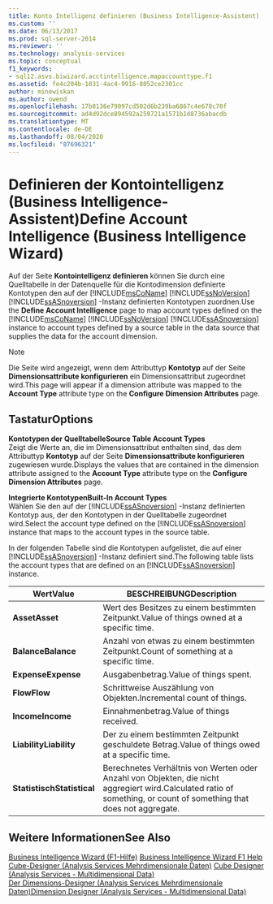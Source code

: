 ```yaml
---
title: Konto Intelligenz definieren (Business Intelligence-Assistent) | Microsoft-Dokumentation
ms.custom: ''
ms.date: 06/13/2017
ms.prod: sql-server-2014
ms.reviewer: ''
ms.technology: analysis-services
ms.topic: conceptual
f1_keywords:
- sql12.asvs.biwizard.acctintelligence.mapaccounttype.f1
ms.assetid: fe4c204b-1031-4ac4-9916-8052ce2301cc
author: minewiskan
ms.author: owend
ms.openlocfilehash: 17b8136e79097cd502d6b239ba6867c4e678c70f
ms.sourcegitcommit: ad4d92dce894592a259721a1571b1d8736abacdb
ms.translationtype: MT
ms.contentlocale: de-DE
ms.lasthandoff: 08/04/2020
ms.locfileid: "87696321"
---
```

# <a name="define-account-intelligence-business-intelligence-wizard"></a><span data-ttu-id="9fe7e-102">Definieren der Kontointelligenz (Business Intelligence-Assistent)</span><span class="sxs-lookup"><span data-stu-id="9fe7e-102">Define Account Intelligence (Business Intelligence Wizard)</span></span>
  <span data-ttu-id="9fe7e-103">Auf der Seite **Kontointelligenz definieren** können Sie durch eine Quelltabelle in der Datenquelle für die Kontodimension definierte Kontotypen den auf der [!INCLUDE[msCoName](../includes/msconame-md.md)] [!INCLUDE[ssNoVersion](../includes/ssnoversion-md.md)] [!INCLUDE[ssASnoversion](../includes/ssasnoversion-md.md)] -Instanz definierten Kontotypen zuordnen.</span><span class="sxs-lookup"><span data-stu-id="9fe7e-103">Use the **Define Account Intelligence** page to map account types defined on the [!INCLUDE[msCoName](../includes/msconame-md.md)] [!INCLUDE[ssNoVersion](../includes/ssnoversion-md.md)] [!INCLUDE[ssASnoversion](../includes/ssasnoversion-md.md)] instance to account types defined by a source table in the data source that supplies the data for the account dimension.</span></span>  
  
> [!NOTE]  
>  <span data-ttu-id="9fe7e-104"> Die Seite wird angezeigt, wenn dem Attributtyp **Kontotyp** auf der Seite **Dimensionsattribute konfigurieren** ein Dimensionsattribut zugeordnet wird.</span><span class="sxs-lookup"><span data-stu-id="9fe7e-104">This page will appear if a dimension attribute was mapped to the **Account Type** attribute type on the **Configure Dimension Attributes** page.</span></span>  
  
## <a name="options"></a><span data-ttu-id="9fe7e-105">Tastatur</span><span class="sxs-lookup"><span data-stu-id="9fe7e-105">Options</span></span>  
 <span data-ttu-id="9fe7e-106">**Kontotypen der Quelltabelle**</span><span class="sxs-lookup"><span data-stu-id="9fe7e-106">**Source Table Account Types**</span></span>  
 <span data-ttu-id="9fe7e-107">Zeigt die Werte an, die im Dimensionsattribut enthalten sind, das dem Attributtyp **Kontotyp** auf der Seite **Dimensionsattribute konfigurieren** zugewiesen wurde.</span><span class="sxs-lookup"><span data-stu-id="9fe7e-107">Displays the values that are contained in the dimension attribute assigned to the **Account Type** attribute type on the **Configure Dimension Attributes** page.</span></span>  
  
 <span data-ttu-id="9fe7e-108">**Integrierte Kontotypen**</span><span class="sxs-lookup"><span data-stu-id="9fe7e-108">**Built-In Account Types**</span></span>  
 <span data-ttu-id="9fe7e-109">Wählen Sie den auf der [!INCLUDE[ssASnoversion](../includes/ssasnoversion-md.md)] -Instanz definierten Kontotyp aus, der den Kontotypen in der Quelltabelle zugeordnet wird.</span><span class="sxs-lookup"><span data-stu-id="9fe7e-109">Select the account type defined on the [!INCLUDE[ssASnoversion](../includes/ssasnoversion-md.md)] instance that maps to the account types in the source table.</span></span>  
  
 <span data-ttu-id="9fe7e-110">In der folgenden Tabelle sind die Kontotypen aufgelistet, die auf einer [!INCLUDE[ssASnoversion](../includes/ssasnoversion-md.md)] -Instanz definiert sind.</span><span class="sxs-lookup"><span data-stu-id="9fe7e-110">The following table lists the account types that are defined on an [!INCLUDE[ssASnoversion](../includes/ssasnoversion-md.md)] instance.</span></span>  
  
|<span data-ttu-id="9fe7e-111">Wert</span><span class="sxs-lookup"><span data-stu-id="9fe7e-111">Value</span></span>|<span data-ttu-id="9fe7e-112">BESCHREIBUNG</span><span class="sxs-lookup"><span data-stu-id="9fe7e-112">Description</span></span>|  
|-----------|-----------------|  
|<span data-ttu-id="9fe7e-113">**Asset**</span><span class="sxs-lookup"><span data-stu-id="9fe7e-113">**Asset**</span></span>|<span data-ttu-id="9fe7e-114">Wert des Besitzes zu einem bestimmten Zeitpunkt.</span><span class="sxs-lookup"><span data-stu-id="9fe7e-114">Value of things owned at a specific time.</span></span>|  
|<span data-ttu-id="9fe7e-115">**Balance**</span><span class="sxs-lookup"><span data-stu-id="9fe7e-115">**Balance**</span></span>|<span data-ttu-id="9fe7e-116">Anzahl von etwas zu einem bestimmten Zeitpunkt.</span><span class="sxs-lookup"><span data-stu-id="9fe7e-116">Count of something at a specific time.</span></span>|  
|<span data-ttu-id="9fe7e-117">**Expense**</span><span class="sxs-lookup"><span data-stu-id="9fe7e-117">**Expense**</span></span>|<span data-ttu-id="9fe7e-118">Ausgabenbetrag.</span><span class="sxs-lookup"><span data-stu-id="9fe7e-118">Value of things spent.</span></span>|  
|<span data-ttu-id="9fe7e-119">**Flow**</span><span class="sxs-lookup"><span data-stu-id="9fe7e-119">**Flow**</span></span>|<span data-ttu-id="9fe7e-120">Schrittweise Auszählung von Objekten.</span><span class="sxs-lookup"><span data-stu-id="9fe7e-120">Incremental count of things.</span></span>|  
|<span data-ttu-id="9fe7e-121">**Income**</span><span class="sxs-lookup"><span data-stu-id="9fe7e-121">**Income**</span></span>|<span data-ttu-id="9fe7e-122">Einnahmenbetrag.</span><span class="sxs-lookup"><span data-stu-id="9fe7e-122">Value of things received.</span></span>|  
|<span data-ttu-id="9fe7e-123">**Liability**</span><span class="sxs-lookup"><span data-stu-id="9fe7e-123">**Liability**</span></span>|<span data-ttu-id="9fe7e-124">Der zu einem bestimmten Zeitpunkt geschuldete Betrag.</span><span class="sxs-lookup"><span data-stu-id="9fe7e-124">Value of things owed at a specific time.</span></span>|  
|<span data-ttu-id="9fe7e-125">**Statistisch**</span><span class="sxs-lookup"><span data-stu-id="9fe7e-125">**Statistical**</span></span>|<span data-ttu-id="9fe7e-126">Berechnetes Verhältnis von Werten oder Anzahl von Objekten, die nicht aggregiert wird.</span><span class="sxs-lookup"><span data-stu-id="9fe7e-126">Calculated ratio of something, or count of something that does not aggregate.</span></span>|  
  
## <a name="see-also"></a><span data-ttu-id="9fe7e-127">Weitere Informationen</span><span class="sxs-lookup"><span data-stu-id="9fe7e-127">See Also</span></span>  
 <span data-ttu-id="9fe7e-128">[Business Intelligence Wizard (F1-Hilfe)](business-intelligence-wizard-f1-help.md) </span><span class="sxs-lookup"><span data-stu-id="9fe7e-128">[Business Intelligence Wizard F1 Help](business-intelligence-wizard-f1-help.md) </span></span>  
 <span data-ttu-id="9fe7e-129">[Cube-Designer &#40;Analysis Services Mehrdimensionale Daten&#41;](cube-designer-analysis-services-multidimensional-data.md) </span><span class="sxs-lookup"><span data-stu-id="9fe7e-129">[Cube Designer &#40;Analysis Services - Multidimensional Data&#41;](cube-designer-analysis-services-multidimensional-data.md) </span></span>  
 [<span data-ttu-id="9fe7e-130">Der Dimensions-Designer &#40;Analysis Services Mehrdimensionale Daten&#41;</span><span class="sxs-lookup"><span data-stu-id="9fe7e-130">Dimension Designer &#40;Analysis Services - Multidimensional Data&#41;</span></span>](dimension-designer-analysis-services-multidimensional-data.md)  
  
  
